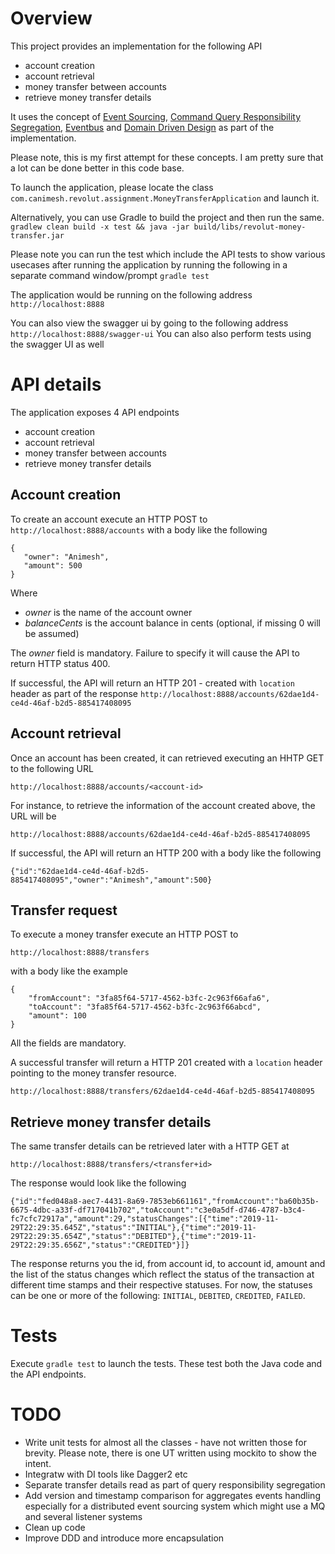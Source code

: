 # Overview

This project provides an implementation for the following API
- account creation
- account retrieval 
- money transfer between accounts
- retrieve money transfer details

It uses the concept of [Event Sourcing](https://martinfowler.com/eaaDev/EventSourcing.html), [Command Query Responsibility Segregation](https://martinfowler.com/bliki/CQRS.html), [Eventbus](https://dzone.com/articles/design-patterns-event-bus) and [Domain Driven Design](https://en.wikipedia.org/wiki/Domain-driven_design) as part of the implementation.

Please note, this is my first attempt for these concepts. I am pretty sure that a lot can be done better in this code base.


To launch the application, please locate the class 
`com.canimesh.revolut.assignment.MoneyTransferApplication` and launch it.

Alternatively, you can use Gradle to build the project and then run the same.
`gradlew clean build -x test && java -jar build/libs/revolut-money-transfer.jar`

Please note you can run the test which include the API tests to show various usecases after running the application by running the following in a separate command window/prompt
`gradle test`


The application would be running on the following address 
`http://localhost:8888`

You can also view the swagger ui by going to the following address
`http://localhost:8888/swagger-ui`
You can also also perform tests using the swagger UI as well



# API details

The application exposes 4 API endpoints
- account creation
- account retrieval 
- money transfer between accounts
- retrieve money transfer details


## Account creation

To create an account execute an 
HTTP POST to 
`http://localhost:8888/accounts` with a body like the following

```$json
{
   "owner": "Animesh",
   "amount": 500
}
```

Where 
- *owner* is the name of the account owner
- *balanceCents* is the account balance in cents (optional, if missing 0 will be assumed)


The *owner* field is mandatory. Failure to specify it will cause the API to return HTTP status 400.

If successful, the API will return an HTTP 201 - created with `location` header as part of the response
`http://localhost:8888/accounts/62dae1d4-ce4d-46af-b2d5-885417408095` 

## Account retrieval

Once an account has been created, it can retrieved executing an HHTP GET to the following URL

`http://localhost:8888/accounts/<account-id>`

For instance, to retrieve the information of the account created above, the URL will be

`http://localhost:8888/accounts/62dae1d4-ce4d-46af-b2d5-885417408095`

If successful, the API will return an HTTP 200 with a body like the following
```$json
{"id":"62dae1d4-ce4d-46af-b2d5-885417408095","owner":"Animesh","amount":500}
``` 

## Transfer request

To execute a money transfer execute an HTTP POST to

`http://localhost:8888/transfers`

with a body like the example

```
{
   	"fromAccount": "3fa85f64-5717-4562-b3fc-2c963f66afa6",
   	"toAccount": "3fa85f64-5717-4562-b3fc-2c963f66abcd",
   	"amount": 100
}
```

All the fields are mandatory.

A successful transfer will return a HTTP 201 created with a `location` header pointing to the money transfer resource.

`http://localhost:8888/transfers/62dae1d4-ce4d-46af-b2d5-885417408095`

## Retrieve money transfer details

The same transfer details can be retrieved later with a HTTP GET at

`http://localhost:8888/transfers/<transfer+id>`


The response would look like the following

```$json
{"id":"fed048a8-aec7-4431-8a69-7853eb661161","fromAccount":"ba60b35b-6675-4dbc-a33f-df717041b702","toAccount":"c3e0a5df-d746-4787-b3c4-fc7cfc72917a","amount":29,"statusChanges":[{"time":"2019-11-29T22:29:35.645Z","status":"INITIAL"},{"time":"2019-11-29T22:29:35.654Z","status":"DEBITED"},{"time":"2019-11-29T22:29:35.656Z","status":"CREDITED"}]}

```

The response returns you the id, from account id, to account id, amount and the list of the status changes which reflect the status of the transaction at different time stamps and their respective statuses. For now, the statuses can be one or more of the following: `INITIAL`, `DEBITED`, `CREDITED`, `FAILED`. 

# Tests

Execute `gradle test` to launch the tests. These test both the Java code and the API endpoints.

# TODO
- Write unit tests for almost all the classes - have not written those for brevity. Please note, there is one UT written using mockito to show the intent.
- Integratw with DI tools like Dagger2 etc
- Separate transfer details read as part of query responsibility segregation
- Add version and timestamp comparison for aggregates events handling especially for a distributed event sourcing system which might use a MQ and several listener systems
- Clean up code 
- Improve DDD and introduce more encapsulation

